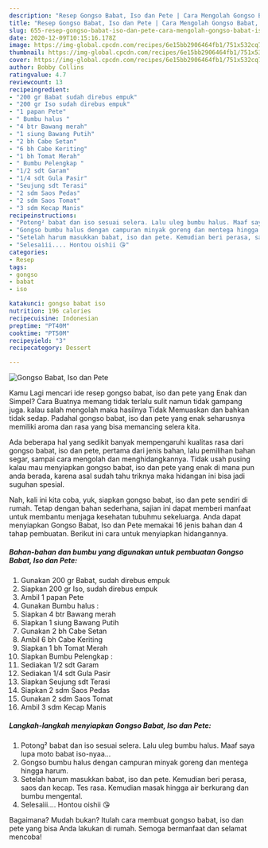 ```yaml
---
description: "Resep Gongso Babat, Iso dan Pete | Cara Mengolah Gongso Babat, Iso dan Pete Yang Enak Dan Mudah"
title: "Resep Gongso Babat, Iso dan Pete | Cara Mengolah Gongso Babat, Iso dan Pete Yang Enak Dan Mudah"
slug: 655-resep-gongso-babat-iso-dan-pete-cara-mengolah-gongso-babat-iso-dan-pete-yang-enak-dan-mudah
date: 2020-12-09T10:15:16.178Z
image: https://img-global.cpcdn.com/recipes/6e15bb2906464fb1/751x532cq70/gongso-babat-iso-dan-pete-foto-resep-utama.jpg
thumbnail: https://img-global.cpcdn.com/recipes/6e15bb2906464fb1/751x532cq70/gongso-babat-iso-dan-pete-foto-resep-utama.jpg
cover: https://img-global.cpcdn.com/recipes/6e15bb2906464fb1/751x532cq70/gongso-babat-iso-dan-pete-foto-resep-utama.jpg
author: Bobby Collins
ratingvalue: 4.7
reviewcount: 13
recipeingredient:
- "200 gr Babat sudah direbus empuk"
- "200 gr Iso sudah direbus empuk"
- "1 papan Pete"
- " Bumbu halus "
- "4 btr Bawang merah"
- "1 siung Bawang Putih"
- "2 bh Cabe Setan"
- "6 bh Cabe Keriting"
- "1 bh Tomat Merah"
- " Bumbu Pelengkap "
- "1/2 sdt Garam"
- "1/4 sdt Gula Pasir"
- "Seujung sdt Terasi"
- "2 sdm Saos Pedas"
- "2 sdm Saos Tomat"
- "3 sdm Kecap Manis"
recipeinstructions:
- "Potong² babat dan iso sesuai selera. Lalu uleg bumbu halus. Maaf saya lupa moto babat iso-nyaa..."
- "Gongso bumbu halus dengan campuran minyak goreng dan mentega hingga harum."
- "Setelah harum masukkan babat, iso dan pete. Kemudian beri perasa, saos dan kecap. Tes rasa. Kemudian masak hingga air berkurang dan bumbu mengental."
- "Selesaìii.... Hontou oishii 😘"
categories:
- Resep
tags:
- gongso
- babat
- iso

katakunci: gongso babat iso 
nutrition: 196 calories
recipecuisine: Indonesian
preptime: "PT40M"
cooktime: "PT50M"
recipeyield: "3"
recipecategory: Dessert

---
```



![Gongso Babat, Iso dan Pete](https://img-global.cpcdn.com/recipes/6e15bb2906464fb1/751x532cq70/gongso-babat-iso-dan-pete-foto-resep-utama.jpg)

Kamu Lagi mencari ide resep gongso babat, iso dan pete yang Enak dan Simpel? Cara Buatnya memang tidak terlalu sulit namun tidak gampang juga. kalau salah mengolah maka hasilnya Tidak Memuaskan dan bahkan tidak sedap. Padahal gongso babat, iso dan pete yang enak seharusnya memiliki aroma dan rasa yang bisa memancing selera kita.

Ada beberapa hal yang sedikit banyak mempengaruhi kualitas rasa dari gongso babat, iso dan pete, pertama dari jenis bahan, lalu pemilihan bahan segar, sampai cara mengolah dan menghidangkannya. Tidak usah pusing kalau mau menyiapkan gongso babat, iso dan pete yang enak di mana pun anda berada, karena asal sudah tahu triknya maka hidangan ini bisa jadi suguhan spesial.




Nah, kali ini kita coba, yuk, siapkan gongso babat, iso dan pete sendiri di rumah. Tetap dengan bahan sederhana, sajian ini dapat memberi manfaat untuk membantu menjaga kesehatan tubuhmu sekeluarga. Anda dapat menyiapkan Gongso Babat, Iso dan Pete memakai 16 jenis bahan dan 4 tahap pembuatan. Berikut ini cara untuk menyiapkan hidangannya.

<!--inarticleads1-->

##### Bahan-bahan dan bumbu yang digunakan untuk pembuatan Gongso Babat, Iso dan Pete:

1. Gunakan 200 gr Babat, sudah direbus empuk
1. Siapkan 200 gr Iso, sudah direbus empuk
1. Ambil 1 papan Pete
1. Gunakan  Bumbu halus :
1. Siapkan 4 btr Bawang merah
1. Siapkan 1 siung Bawang Putih
1. Gunakan 2 bh Cabe Setan
1. Ambil 6 bh Cabe Keriting
1. Siapkan 1 bh Tomat Merah
1. Siapkan  Bumbu Pelengkap :
1. Sediakan 1/2 sdt Garam
1. Sediakan 1/4 sdt Gula Pasir
1. Siapkan Seujung sdt Terasi
1. Siapkan 2 sdm Saos Pedas
1. Gunakan 2 sdm Saos Tomat
1. Ambil 3 sdm Kecap Manis




<!--inarticleads2-->

##### Langkah-langkah menyiapkan Gongso Babat, Iso dan Pete:

1. Potong² babat dan iso sesuai selera. Lalu uleg bumbu halus. Maaf saya lupa moto babat iso-nyaa...
1. Gongso bumbu halus dengan campuran minyak goreng dan mentega hingga harum.
1. Setelah harum masukkan babat, iso dan pete. Kemudian beri perasa, saos dan kecap. Tes rasa. Kemudian masak hingga air berkurang dan bumbu mengental.
1. Selesaìii.... Hontou oishii 😘




Bagaimana? Mudah bukan? Itulah cara membuat gongso babat, iso dan pete yang bisa Anda lakukan di rumah. Semoga bermanfaat dan selamat mencoba!
